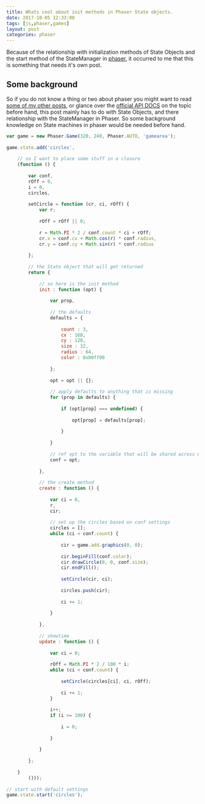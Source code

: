 ```yaml
---
title: Whats cool about init methods in Phaser State objects.
date: 2017-10-05 12:33:00
tags: [js,phaser,games]
layout: post
categories: phaser
---
```


Because of the relationship with initialization methods of State Objects and the start method of the StateManager in [phaser](http://phaser.io), it occurred to me that this is something that needs it's own post.

<!-- more -->

## Some background

So if you do not know a thing or two about phaser you might want to read [some of my other posts](/categories/phaser/), or glance over the [official API DOCS](http://phaser.io/docs/2.6.2/index) on the topic before hand, this post mainly has to do with State Objects, and there relationship with the StateManager in Phaser. So some background knowledge on State machines in phaser would be needed before hand.

```js
var game = new Phaser.Game(320, 240, Phaser.AUTO, 'gamearea');
 
game.state.add('circles',
 
    // so I want to place some stuff in a closure
    (function () {
 
        var conf,
        rOff = 0,
        i = 0,
        circles,
 
        setCircle = function (cr, ci, rOff) {
            var r;
 
            rOff = rOff || 0;
 
            r = Math.PI * 2 / conf.count * ci + rOff;
            cr.x = conf.cx + Math.cos(r) * conf.radius,
            cr.y = conf.cy + Math.sin(r) * conf.radius
 
        };
 
        // the State object that will get returned
        return {
 
            // so here is the init method
            init : function (opt) {
 
                var prop,
 
                // the defaults
                defaults = {
 
                    count : 3,
                    cx : 160,
                    cy : 120,
                    size : 32,
                    radius : 64,
                    color : 0x00ff00
 
                };
 
                opt = opt || {};
 
                // apply defaults to anything that is missing
                for (prop in defaults) {
 
                    if (opt[prop] === undefined) {
 
                        opt[prop] = defaults[prop];
 
                    }
 
                }
 
                // ref opt to the variable that will be shared across methods.
                conf = opt;
 
            },
 
            // the create method
            create : function () {
 
                var ci = 0,
                r,
                cir;
 
                // set up the circles based on conf settings
                circles = [];
                while (ci < conf.count) {
 
                    cir = game.add.graphics(0, 0);
 
                    cir.beginFill(conf.color);
                    cir.drawCircle(0, 0, conf.size);
                    cir.endFill();
 
                    setCircle(cir, ci);
 
                    circles.push(cir);
 
                    ci += 1;
 
                }
 
            },
 
            // showtime
            update : function () {
 
                var ci = 0;
 
                rOff = Math.PI * 2 / 100 * i;
                while (ci < conf.count) {
 
                    setCircle(circles[ci], ci, rOff);
 
                    ci += 1;
                }
 
                i++;
                if (i >= 100) {
 
                    i = 0;
 
                }
 
            }
 
        };
 
    }
        ()));
 
// start with default settings
game.state.start('circles');
```
